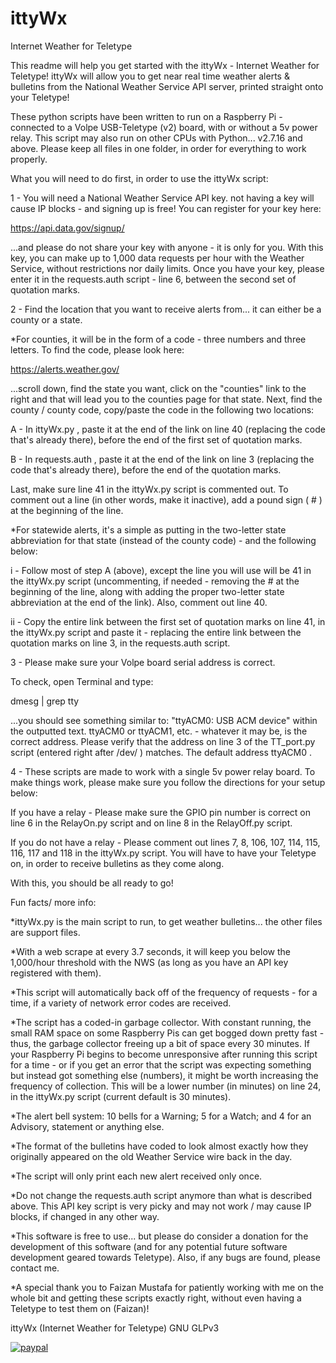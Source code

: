 # ittyWx
Internet Weather for Teletype


This readme will help you get started with the ittyWx - Internet Weather for Teletype!  ittyWx will allow you to get near real time weather alerts & bulletins from the National Weather Service API server, printed straight onto your Teletype!

These python scripts have been written to run on a Raspberry Pi - connected to a Volpe USB-Teletype (v2) board, with or without a 5v power relay.  This script may also run on other CPUs with Python... v2.7.16 and above.  Please keep all files in one folder, in order for everything to work properly.

What you will need to do first, in order to use the ittyWx script:


1 - You will need a National Weather Service API key.  not having a key will cause IP blocks - and signing up is free!  You can register for your key here:

https://api.data.gov/signup/

...and please do not share your key with anyone - it is only for you.  With this key, you can make up to 1,000 data requests per hour with the Weather Service, without restrictions nor daily limits.  Once you have your key, please enter it in the requests.auth script - line 6, between the second set of quotation marks.


2 - Find the location that you want to receive alerts from... it can either be a county or a state.

*For counties, it will be in the form of a code - three numbers and three letters.  To find the code, please look here:

https://alerts.weather.gov/

...scroll down, find the state you want, click on the "counties" link to the right and that will lead you to the counties page for that state.  Next, find the county / county code, copy/paste the code in the following two locations:

A - In ittyWx.py , paste it at the end of the link on line 40 (replacing the code that's already there), before the end of the first set of quotation marks.

B - In requests.auth , paste it at the end of the link on line 3 (replacing the code that's already there), before the end of the quotation marks.

Last, make sure line 41 in the ittyWx.py script is commented out.  To comment out a line (in other words, make it inactive), add a pound sign ( # ) at the beginning of the line.

*For statewide alerts, it's a simple as putting in the two-letter state abbreviation for that state (instead of the county code) - and the following below:

i - Follow most of step A (above), except the line you will use will be 41 in the ittyWx.py script (uncommenting, if needed - removing the # at the beginning of the line, along with adding the proper two-letter state abbreviation at the end of the link).  Also, comment out line 40.

ii - Copy the entire link between the first set of quotation marks on line 41, in the ittyWx.py script and paste it - replacing the entire link between the quotation marks on line 3, in the requests.auth script.


3 - Please make sure your Volpe board serial address is correct.

To check, open Terminal and type:

dmesg | grep tty

...you should see something similar to: "ttyACM0: USB ACM device" within the outputted text.  ttyACM0 or ttyACM1, etc. - whatever it may be, is the correct address.  Please verify that the address on line 3 of the TT_port.py script (entered right after /dev/ ) matches.  The default address ttyACM0 .


4 - These scripts are made to work with a single 5v power relay board.  To make things work, please make sure you follow the directions for your setup below:

If you have a relay - Please make sure the GPIO pin number is correct on line 6 in the RelayOn.py script and on line 8 in the RelayOff.py script.

If you do not have a relay - Please comment out lines 7, 8, 106, 107, 114, 115, 116, 117 and 118 in the ittyWx.py script.  You will have to have your Teletype on, in order to receive bulletins as they come along.


With this, you should be all ready to go!



Fun facts/ more info:

*ittyWx.py is the main script to run, to get weather bulletins... the other files are support files.

*With a web scrape at every 3.7 seconds, it will keep you below the 1,000/hour threshold with the NWS (as long as you have an API key registered with them).

*This script will automatically back off of the frequency of requests - for a time, if a variety of network error codes are received.

*The script has a coded-in garbage collector.  With constant running, the small RAM space on some Raspberry Pis can get bogged down pretty fast - thus, the garbage collector freeing up a bit of space every 30 minutes.  If your Raspberry Pi begins to become unresponsive after running this script for a time - or if you get an error that the script was expecting something but instead got something else (numbers), it might be worth increasing the frequency of collection.  This will be a lower number (in minutes) on line 24, in the ittyWx.py script (current default is 30 minutes).

*The alert bell system:  10 bells for a Warning; 5 for a Watch; and 4 for an Advisory, statement or anything else.

*The format of the bulletins have coded to look almost exactly how they originally appeared on the old Weather Service wire back in the day.

*The script will only print each new alert received only once.

*Do not change the requests.auth script anymore than what is described above.  This API key script is very picky and may not work / may cause IP blocks, if changed in any other way.

*This software is free to use... but please do consider a donation for the development of this software (and for any potential future software development geared towards Teletype).  Also, if any bugs are found, please contact me.

*A special thank you to Faizan Mustafa for patiently working with me on the whole bit and getting these scripts exactly right, without even having a Teletype to test them on (Faizan)!


ittyWx (Internet Weather for Teletype)
GNU GLPv3


[![paypal](https://www.paypalobjects.com/en_US/i/btn/btn_donateCC_LG.gif)](id=36JVWSKVRJXBJ)
